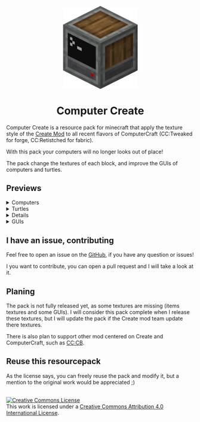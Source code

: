 <p align=center><img src="docs/full_logo.png" width=200px></p>

<h1 align=center>Computer Create</h1>

Computer Create is a resource pack for minecraft that apply the texture style of the [Create Mod](https://modrinth.com/mod/create) to all recent flavors of ComputerCraft (CC:Tweaked for forge, CC:Retistched for fabric).

With this pack your computers will no longer looks out of place!

The pack change the textures of each block, and improve the GUIs of computers and turtles.

## Previews

<details>
<summary>Computers</summary>
<br>

![Normal computer](screenshots/Normal%20computer.png)

![Advanced computer](screenshots/Advanced%20computer.png)

![The three types of computers](screenshots/All%20computers%20variants.png)

</details>

<details>
<summary>Turtles</summary>

![Both turtles](screenshots/Both%20turtles.png)

![Colored turtles](screenshots/Colored%20turtles.png)

</details>

<details>
<sumary> Small example setups </summary>

![Small setup example](screenshots/Small%20setup%20example.png)

![Setup with all modem types](screenshots/All%20modem%20variants.png)

</details>

<details>
<summary> GUIs </summary>

![Normal computer GUI](screenshots/Normal%20computer%20GUI.png)

![Advanced computer GUI](screenshots/Advanced%20computer%20GUI.png)

![Command computer GUI](screenshots/Command%20computer%20GUI.png)

![Normal pocket computer GUI](screenshots/Normal%20pocket%20compuer%20GUI.png)

![Advanced pocket computer GUI](screenshots/Advanced%20pocket%20computer%20GUI.png)

</details>

## I have an issue, contributing

Feel free to open an issue on the [GitHub](https://github.com/ascpial/ComputerCreate), if you have any question or issues!

I you want to contribute, you can open a pull request and I will take a look at it.

## Planing

The pack is not fully released yet, as some textures are missing (items textures and some GUIs).
I will consider this pack complete when I release these textures, but I will update the pack if the Create mod team update there textures.

There is also plan to support other mod centered on Create and ComputerCraft, such as [CC:CB](https://modrinth.com/mod/cccbridge).

## Reuse this resourcepack

As the license says, you can freely reuse the pack and modify it, but a mention to the original work would be appreciated ;)

<br> <a rel="license" href="http://creativecommons.org/licenses/by/4.0/"><img alt="Creative Commons License" style="border-width:0" src="https://i.creativecommons.org/l/by/4.0/88x31.png" /></a><br />This work is licensed under a <a rel="license" href="http://creativecommons.org/licenses/by/4.0/">Creative Commons Attribution 4.0 International License</a>.